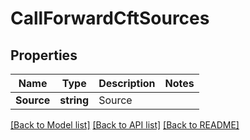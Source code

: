 # CallForwardCftSources

## Properties

Name | Type | Description | Notes
------------ | ------------- | ------------- | -------------
**Source** | **string** | Source | 

[[Back to Model list]](../README.md#documentation-for-models) [[Back to API list]](../README.md#documentation-for-api-endpoints) [[Back to README]](../README.md)


